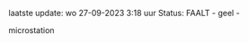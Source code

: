 laatste update: 
wo 27-09-2023  3:18   uur 
Status: FAALT - geel - 
<div class="service Y">microstation</div>